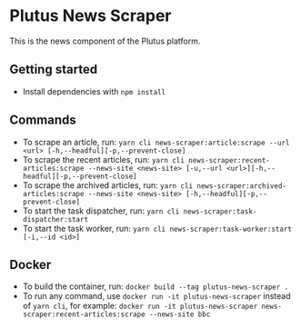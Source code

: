 # Plutus News Scraper

This is the news component of the Plutus platform.

## Getting started

- Install dependencies with `npm install`

## Commands

- To scrape an article, run: `yarn cli news-scraper:article:scrape --url <url> [-h,--headful][-p,--prevent-close]`
- To scrape the recent articles, run: `yarn cli news-scraper:recent-articles:scrape --news-site <news-site> [-u,--url <url>][-h,--headful][-p,--prevent-close]`
- To scrape the archived articles, run: `yarn cli news-scraper:archived-articles:scrape --news-site <news-site> [-h,--headful][-p,--prevent-close]`
- To start the task dispatcher, run: `yarn cli news-scraper:task-dispatcher:start`
- To start the task worker, run: `yarn cli news-scraper:task-worker:start [-i,--id <id>]`

## Docker

- To build the container, run: `docker build --tag plutus-news-scraper .`
- To run any command, use `docker run -it plutus-news-scraper` instead of `yarn cli`, for example: `docker run -it plutus-news-scraper news-scraper:recent-articles:scrape --news-site bbc`
